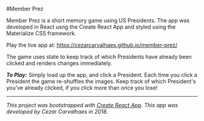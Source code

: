 #Member Prez

Member Prez is a short memory game using US Presidents. The app was developed in React usng the Create React App and styled using the Materialize CSS framework.

Play the live app at: https://cezarcarvalhaes.github.io/member-prez/

The game uses state to keep track of which Presidents have already been clicked and renders changes immediately. 

***To Play:***
Simply load up the app, and click a President. Each time you click a President the game re-shuffles the images. Keep track of which President's you've already clicked, if you click more than once you lose!

---
*This project was bootstrapped with [Create React App](https://github.com/facebookincubator/create-react-app).
This app was developed by Cezar Carvalhaes in 2018.*
